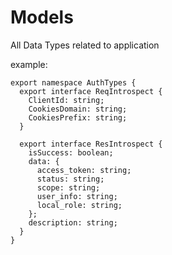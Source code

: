 # Models
All Data Types related to application

example: 

```
export namespace AuthTypes {
  export interface ReqIntrospect {
    ClientId: string;
    CookiesDomain: string;
    CookiesPrefix: string;
  }

  export interface ResIntrospect {
    isSuccess: boolean;
    data: {
      access_token: string;
      status: string;
      scope: string;
      user_info: string;
      local_role: string;
    };
    description: string;
  }
}

```
